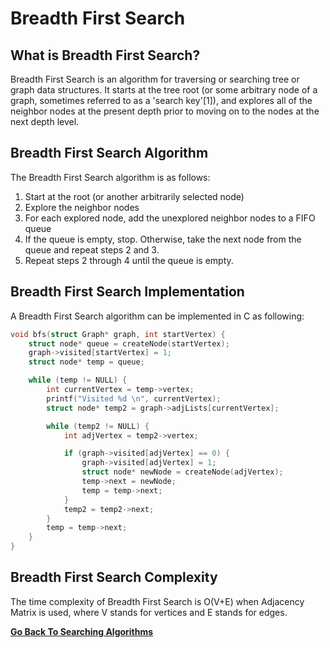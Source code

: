 # Breadth First Search

## What is Breadth First Search?

Breadth First Search is an algorithm for traversing or searching tree or graph data structures. It starts at the tree root (or some arbitrary node of a graph, sometimes referred to as a 'search key'[1]), and explores all of the neighbor nodes at the present depth prior to moving on to the nodes at the next depth level.

## Breadth First Search Algorithm

The Breadth First Search algorithm is as follows:

1. Start at the root (or another arbitrarily selected node)
2. Explore the neighbor nodes
3. For each explored node, add the unexplored neighbor nodes to a FIFO queue
4. If the queue is empty, stop. Otherwise, take the next node from the queue and repeat steps 2 and 3.
5. Repeat steps 2 through 4 until the queue is empty.

## Breadth First Search Implementation

A Breadth First Search algorithm can be implemented in C as following:

```c
void bfs(struct Graph* graph, int startVertex) {
    struct node* queue = createNode(startVertex);
    graph->visited[startVertex] = 1;
    struct node* temp = queue;

    while (temp != NULL) {
        int currentVertex = temp->vertex;
        printf("Visited %d \n", currentVertex);
        struct node* temp2 = graph->adjLists[currentVertex];

        while (temp2 != NULL) {
            int adjVertex = temp2->vertex;

            if (graph->visited[adjVertex] == 0) {
                graph->visited[adjVertex] = 1;
                struct node* newNode = createNode(adjVertex);
                temp->next = newNode;
                temp = temp->next;
            }
            temp2 = temp2->next;
        }
        temp = temp->next;
    }
}
```

## Breadth First Search Complexity

The time complexity of Breadth First Search is O(V+E) when Adjacency Matrix is used, where V stands for vertices and E stands for edges.

[**Go Back To Searching Algorithms**](README.md)
